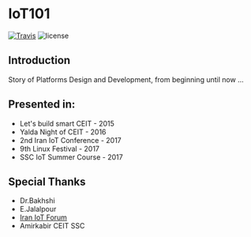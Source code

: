 # IoT101
[![Travis](https://img.shields.io/travis/1995parham/IoT101.svg?style=flat-square)](https://travis-ci.org/1995parham/IoT101)
![license](https://img.shields.io/github/license/1995parham/IoT101.svg?style=flat-square)


## Introduction

Story of Platforms Design and Development, from beginning until now ...

## Presented in:

- Let's build smart CEIT - 2015
- Yalda Night of CEIT - 2016
- 2nd Iran IoT Conference - 2017
- 9th Linux Festival - 2017
- SSC IoT Summer Course - 2017

## Special Thanks

- Dr.Bakhshi
- E.Jalalpour
- [Iran IoT Forum](http://www.iraniotforum.org/)
- Amirkabir CEIT SSC
